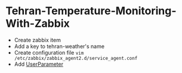 # Tehran-Temperature-Monitoring-With-Zabbix

- Create zabbix item
- Add a key to tehran-weather's name 
- Create configuration file ``vim /etc/zabbix/zabbix_agent2.d/service_agent.conf ``
- Add  [UserParameter](https://github.com/AlirezaBahadoriZadeh2002/Tehran-Temperature-Monitoring-With-Zabbix/blob/main/service.conf)
